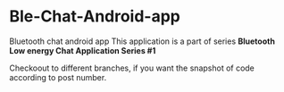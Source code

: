 # Ble-Chat-Android-app
Bluetooth chat android app
This application is a part of series **Bluetooth Low energy Chat Application Series #1**

Checkoout to different branches, if you want the snapshot of code according to post number.
